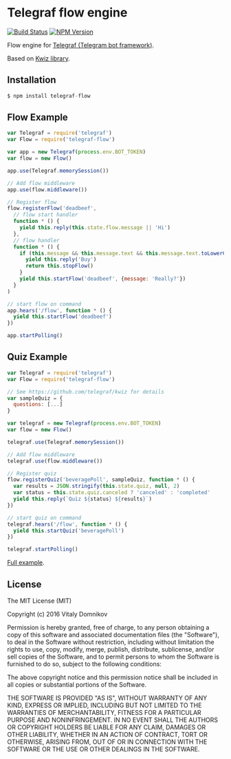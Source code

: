 # Telegraf flow engine

[![Build Status](https://img.shields.io/travis/telegraf/telegraf-flow.svg?branch=master&style=flat-square)](https://travis-ci.org/telegraf/telegraf-flow)
[![NPM Version](https://img.shields.io/npm/v/telegraf-flow.svg?style=flat-square)](https://www.npmjs.com/package/telegraf-flow)

Flow engine for [Telegraf (Telegram bot framework)](https://github.com/telegraf/telegraf).

Based on [Kwiz library](https://github.com/telegraf/kwiz).

## Installation

```js
$ npm install telegraf-flow
```

## Flow Example
  
```js
var Telegraf = require('telegraf')
var Flow = require('telegraf-flow')

var app = new Telegraf(process.env.BOT_TOKEN)
var flow = new Flow()

app.use(Telegraf.memorySession())

// Add flow middleware
app.use(flow.middleware())

// Register flow
flow.registerFlow('deadbeef',
  // flow start handler
  function * () {
    yield this.reply(this.state.flow.message || 'Hi')
  },
  // flow handler
  function * () {
    if (this.message && this.message.text && this.message.text.toLowerCase() === 'hi') {
      yield this.reply('Buy')
      return this.stopFlow()
    }
    yield this.startFlow('deadbeef', {message: 'Really?'})
  }
)

// start flow on command
app.hears('/flow', function * () {
  yield this.startFlow('deadbeef')
})

app.startPolling()
```

## Quiz Example
  
```js
var Telegraf = require('telegraf')
var Flow = require('telegraf-flow')

// See https://github.com/telegraf/kwiz for details
var sampleQuiz = {
  questions: [...]
}

var telegraf = new Telegraf(process.env.BOT_TOKEN)
var flow = new Flow()

telegraf.use(Telegraf.memorySession())

// Add flow middleware
telegraf.use(flow.middleware())

// Register quiz
flow.registerQuiz('beveragePoll', sampleQuiz, function * () {
  var results = JSON.stringify(this.state.quiz, null, 2)
  var status = this.state.quiz.canceled ? 'canceled' : 'completed'
  yield this.reply(`Quiz ${status} ${results}`)
})

// start quiz on command
telegraf.hears('/flow', function * () {
  yield this.startQuiz('beveragePoll')
})

telegraf.startPolling()
```

[Full example](https://github.com/telegraf/telegraf-flow/tree/master/examples/).

## License

The MIT License (MIT)

Copyright (c) 2016 Vitaly Domnikov

Permission is hereby granted, free of charge, to any person obtaining a copy
of this software and associated documentation files (the "Software"), to deal
in the Software without restriction, including without limitation the rights
to use, copy, modify, merge, publish, distribute, sublicense, and/or sell
copies of the Software, and to permit persons to whom the Software is
furnished to do so, subject to the following conditions:

The above copyright notice and this permission notice shall be included in all
copies or substantial portions of the Software.

THE SOFTWARE IS PROVIDED "AS IS", WITHOUT WARRANTY OF ANY KIND, EXPRESS OR
IMPLIED, INCLUDING BUT NOT LIMITED TO THE WARRANTIES OF MERCHANTABILITY,
FITNESS FOR A PARTICULAR PURPOSE AND NONINFRINGEMENT. IN NO EVENT SHALL THE
AUTHORS OR COPYRIGHT HOLDERS BE LIABLE FOR ANY CLAIM, DAMAGES OR OTHER
LIABILITY, WHETHER IN AN ACTION OF CONTRACT, TORT OR OTHERWISE, ARISING FROM,
OUT OF OR IN CONNECTION WITH THE SOFTWARE OR THE USE OR OTHER DEALINGS IN THE
SOFTWARE.

